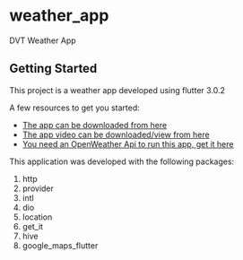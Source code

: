 # weather_app

DVT Weather App

## Getting Started

This project is a weather app developed using flutter 3.0.2

A few resources to get you started:
- [The app can be downloaded from here](https://drive.google.com/file/d/1Xl6YQRw2IWWyY0EoP7Gznq3Ay4hVzZAd/view?usp=sharing)
- [The app video can be downloaded/view from here](https://drive.google.com/file/d/1YZ5tNhD04Y-NPzPqQVbfrB-MwPbZjkAv/view?usp=sharing)
- [You need an OpenWeather Api to run this app, get it here ](https://openweathermap.org/api)

This application was developed with the following packages:
1. http
2. provider
3. intl
4. dio
5. location
6. get_it
7. hive
8. google_maps_flutter




